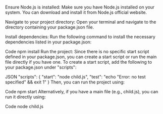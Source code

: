 Ensure Node.js is installed:
Make sure you have Node.js installed on your system. You can download and install it from Node.js official website.

Navigate to your project directory:
Open your terminal and navigate to the directory containing your package.json file.

Install dependencies:
Run the following command to install the necessary dependencies listed in your package.json:

Code
npm install
Run the project:
Since there is no specific start script defined in your package.json, you can create a start script or run the main file directly if you have one.
To create a start script, add the following to your package.json under "scripts":

JSON
"scripts": {
  "start": "node child.js",
  "test": "echo \"Error: no test specified\" && exit 1"
}
Then, you can run the project using:

Code
npm start
Alternatively, if you have a main file (e.g., child.js), you can run it directly using:

Code
node child.js
